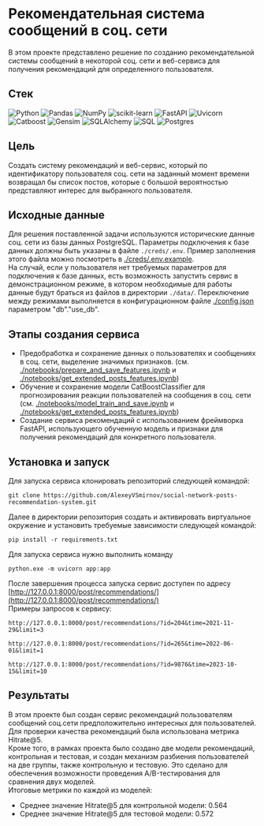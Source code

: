 # Рекомендательная система сообщений в соц. сети

В этом проекте представлено решение по созданию рекомендательной системы сообщений в некоторой соц. сети и веб-сервиса для получения рекомендаций для определенного пользователя.

## Стек
![Python](https://img.shields.io/badge/python-3670A0?style=for-the-badge&logo=python&logoColor=ffdd54)
![Pandas](https://img.shields.io/badge/pandas-%23150458.svg?style=for-the-badge&logo=pandas&logoColor=white)
![NumPy](https://img.shields.io/badge/numpy-%23013243.svg?style=for-the-badge&logo=numpy&logoColor=white)
![scikit-learn](https://img.shields.io/badge/scikit--learn-%23F7931E.svg?style=for-the-badge&logo=scikit-learn&logoColor=white)
![FastAPI](https://img.shields.io/badge/FastAPI-005571?style=for-the-badge&logo=fastapi)
![Uvicorn](https://img.shields.io/badge/uvicorn-9bdbf0?style=for-the-badge)
![Catboost](https://img.shields.io/badge/catboost-ffcd1f?style=for-the-badge)
![Gensim](https://img.shields.io/badge/gensim-5325b3?style=for-the-badge)
![SQLAlchemy](https://img.shields.io/badge/SQL_Alchemy-cd2103?style=for-the-badge)
![SQL](https://img.shields.io/badge/SQL-white?logo=SQL&s&style=for-the-badge)
![Postgres](https://img.shields.io/badge/postgres-%23316192.svg?style=for-the-badge&logo=postgresql&logoColor=white)

## Цель
Создать систему рекомендаций и веб-сервис, который по идентификатору пользователя соц. сети на заданный момент времени возвращал бы список постов, которые с большой вероятностью представляют интерес для выбранного пользователя.
## Исходные данные
Для решения поставленной задачи используются исторические данные соц. сети из базы данных PostgreSQL. Параметры подключения к базе данных должны быть указаны в файле `./creds/.env`. Пример заполнения этого файла можно посмотреть в [./creds/.env.example](./creds/.env.example).  
На случай, если у пользователя нет требуемых параметров для подключения к базе данных, есть возможность запустить сервис в демонстрационном режиме, в котором необходимые для работы данные будут браться из файлов в директории `./data/`.
Переключение между режимами выполняется в конфигурационном файле [./config.json](./config.json) параметром "db"."use_db".
## Этапы создания сервиса
- Предобработка и сохранение данных о пользователях и сообщениях в соц. сети, выделение значимых признаков. (см. [./notebooks/prepare_and_save_features.ipynb](./notebooks/prepare_and_save_features.ipynb) и [./notebooks/get_extended_posts_features.ipynb](./notebooks/get_extended_posts_features.ipynb))  
- Обучение и сохранение модели CatBoostClassifier для прогнозирования реакции пользователей на сообщения в соц. сети (см. [./notebooks/model_train_and_save.ipynb](./notebooks/model_train_and_save.ipynb) и [./notebooks/get_extended_posts_features.ipynb](./notebooks/get_extended_posts_features.ipynb))  
- Создание сервиса рекомендаций с использованием фреймворка FastAPI, использующего обученную модель и признаки для получения рекомендаций для конкретного пользователя.
## Установка и запуск
Для запуска сервиса клонировать репозиторий следующей командой:  
```
git clone https://github.com/AlexeyVSmirnov/social-network-posts-recommendation-system.git
```
Далее в директории репозитория создать и активировать виртуальное окружение и установить требуемые зависимости следующей командой:  
```
pip install -r requirements.txt
```
Для запуска сервиса нужно выполнить команду
```
python.exe -m uvicorn app:app
```
После завершения процесса запуска сервис доступен по адресу [http://127.0.0.1:8000/post/recommendations/](http://127.0.0.1:8000/post/recommendations/)  
Примеры запросов к сервису:
```
http://127.0.0.1:8000/post/recommendations/?id=204&time=2021-11-29&limit=3

http://127.0.0.1:8000/post/recommendations/?id=265&time=2022-06-01&limit=1

http://127.0.0.1:8000/post/recommendations/?id=9876&time=2023-10-15&limit=10
```
## Результаты
В этом проекте был создан сервис рекомендаций пользователям сообщений соц.сети предположительно интересных для пользователей. Для проверки качества рекомендаций была использована метрика Hitrate@5.  
Кроме того, в рамках проекта было создано две модели рекомендаций, контрольная и тестовая, и создан механизм разбиения пользователей на две группы, также контрольную и тестовую. Это сделано для обеспечения возможности проведения A/B-тестирования для сравнения двух моделей.  
Итоговые метрики по каждой из моделей:
- Среднее значение Hitrate@5 для контрольной модели: 0.564
- Среднее значение Hitrate@5 для тестовой модели: 0.572